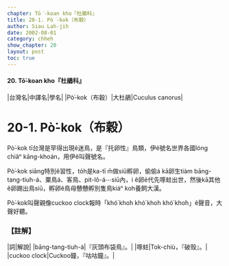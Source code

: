 ```yaml
---
chapter: Tō͘-koan kho『杜鵑科』
title: 20-1. Pò͘-kok（布穀）
author: Siau Lah-jih
date: 2002-08-01
category: chheh
show_chapter: 20
layout: post
toc: true
---
```


#### 20. Tō͘-koan kho『杜鵑科』


|台灣名|中譯名|學名|
|Pò͘-kok（布穀）|大杜鵑|Cuculus canorus|


# 20-1. Pò͘-kok（布穀）


Pò͘-kok tī台灣是罕得出現ê迷鳥，是『托卵性』鳥類，伊ê號名世界各國lóng chiâⁿ kāng-khoán，用伊ê叫聲號名。

Pò͘-kok siāng特別ê習性，to̍h是ka-tī m̄做siū孵卵，偷偷á kā卵生tiàm bāng-tang-tiuh-á、粟鳥á、客鳥、pit-lô-á⋯siū內，i ê卵ē代先啄蛀出世，然後kā其他ê卵踢出鳥siū，孵卵ê鳥母戇戇孵別隻鳥kiáⁿ koh養飼大漢。

Pò͘-kok叫聲親像cuckoo clock報時「khó͘ kho͘h  khó͘ kho͘h  khó͘ kho͘h」ê聲音，大聲好聽。




### 【註解】

|詞|解說|
|bāng-tang-tiuh-á|『灰頭布袋鳥』。|
|啄蛀|Tok-chiù，『破殼』。|
|cuckoo clock|Cuckoo鐘，『咕咕鐘』。|




